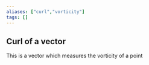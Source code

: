 ```yaml
---
aliases: ["curl","vorticity"]
tags: []
---
```


## Curl of a vector

This is a vector which measures the vorticity of a point 
